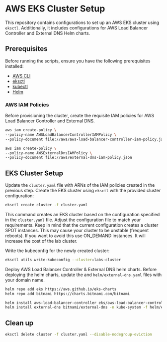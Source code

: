 # AWS EKS Cluster Setup

This repository contains configurations to set up an AWS EKS cluster using `eksctl`. Additionally, it includes configurations for AWS Load Balancer Controller and External DNS Helm charts.

## Prerequisites

Before running the scripts, ensure you have the following prerequisites installed:

- [AWS CLI](https://aws.amazon.com/cli/)
- [eksctl](https://eksctl.io/)
- [kubectl](https://kubernetes.io/docs/tasks/tools/install-kubectl/)
- [Helm](https://helm.sh/docs/intro/install/)

### AWS IAM Policies

Before provisioning the cluster, create the requisite IAM policies for AWS Load Balancer Controller and External DNS.
```bash
aws iam create-policy \
--policy-name AWSLoadBalancerControllerIAMPolicy \
--policy-document file://aws/aws-load-balancer-controller-iam-policy.json

aws iam create-policy \
--policy-name AWSExternalDnsIAMPolicy \
--policy-document file://aws/external-dns-iam-policy.json
```

## EKS Cluster Setup

Update the `cluster.yaml` file with ARNs of the IAM policies created in the previous step.
Create the EKS cluster using `eksctl` with the provided cluster configuration:

```bash
eksctl create cluster -f cluster.yaml
```
This command creates an EKS cluster based on the configuration specified in the `cluster.yaml` file. Adjust the configuration file to match your requirements.
Keep in mind that the current configuration creates a cluster SPOT instances. This may cause your cluster to be unstable (frequent reboots). If you want to avoid this use ON_DEMAND instances. It will increase the cost of the lab cluster.

Write the kubeconfig for the newly created cluster:

```bash
eksctl utils write-kubeconfig --cluster=labs-cluster
```

Deploy AWS Load Balancer Controller & External DNS helm charts.
Before deploying the helm charts, update the and `helm/external-dns.yaml` files with your domain name.

```bash
helm repo add eks https://aws.github.io/eks-charts
helm repo add bitnami https://charts.bitnami.com/bitnami

helm install aws-load-balancer-controller eks/aws-load-balancer-controller -n kube-system -f helm/aws-load-balancer-controller.yaml
helm install external-dns bitnami/external-dns -n kube-system -f helm/external-dns.yaml 
```

## Clean up

```bash
eksctl delete cluster -f cluster.yaml --disable-nodegroup-eviction
```

